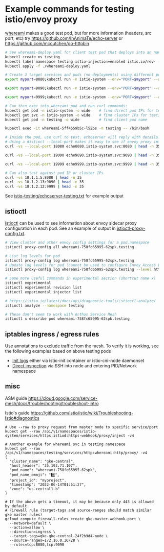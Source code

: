 # Example commands for testing istio/envoy proxy

[whereami](https://github.com/GoogleCloudPlatform/kubernetes-engine-samples/tree/main/whereami) makes a good test pod, but for more information (headers, src port, etc) try https://github.com/InAnimaTe/echo-server or https://github.com/mccutchen/go-httpbin

```bash
# See whereami-deploy.yaml for client test pod that deploys into an namespace with sidecar istio-injection
kubectl create ns testing
kubectl label namespace testing istio-injection=enabled istio.io/rev- --overwrite
kubectl apply -f ./whereami-deploy.yaml

# Create 3 target services and pods (no deployments) using different ports and istio-system namespace (which prevents them getting sidecar proxies)
export myport=8080;kubectl run -n istio-system --env="PORT=$myport" --annotations="traffic.sidecar.istio.io/excludeInboundPorts=$myport" --image=docker.io/inanimate/echo-server --port ${myport} --expose echo${myport}

export myport=9090;kubectl run -n istio-system --env="PORT=$myport" --annotations="traffic.sidecar.istio.io/excludeInboundPorts=$myport" --image=docker.io/inanimate/echo-server --port ${myport} --expose echo${myport}

export myport=9999;kubectl run -n istio-system --env="PORT=$myport" --annotations="traffic.sidecar.istio.io/excludeInboundPorts=$myport" --image=docker.io/inanimate/echo-server --port ${myport} --expose echo${myport}

# Can then exec into whereami pod and run curl commands:
kubectl get pod -n istio-system -o wide    # find direct pod IPs for testing
kubectl get svc -n istio-system -o wide    # find cluster IPs for testing
kubectl get pod -n testing -o wide         # find client pod name

kubectl exec -it whereami-5ff4559b5c-l52bs -n testing -- /bin/bash

# Inside the pod, use curl to test. echoserver will reply with details. 
# Using a distinct --local-port makes it easy to see if envoy proxy intercepted
curl -vs --local-port 18080 echo8080.istio-system.svc:8080 | head -n 35

curl -vs --local-port 19090 echo9090.istio-system.svc:9090 | head -n 35

curl -vs --local-port 19999 echo9999.istio-system.svc:9999 | head -n 35

# Can also test against pod IP or cluster IPs
curl -vs 10.1.1.5:8080 | head -n 35
curl -vs 10.1.2.13:9090 | head -n 35
curl -vs 10.1.2.12:9999 | head -n 35
```
See [istio-testing/echoserver-testing.txt](./istio-testing/echoserver-testing.txt) for example output

## istioctl

[istioctl](https://istio.io/latest/docs/ops/diagnostic-tools/istioctl/#get-proxy-configuration) can be used to see information about envoy sidecar proxy configuration in each pod.
See an example of output in [istioctl-proxy-config.txt](./istio-testing/istioctl-proxy-config.txt).

```bash
# View cluster and other envoy config settings for a pod.namespace
istioctl proxy-config all whereami-758fc65995-62spk.testing

# List log levels for pod
istioctl proxy-config log whereami-758fc65995-62spk.testing
# Update log levels for pod (cannot be used to configure Envoy Access Logs)
istioctl proxy-config log whereami-758fc65995-62spk.testing --level http:info,server:debug,client:debug

# Some more useful commands in experimental section (shortcut name x)
istioctl experimental
istioctl experimental revision list
istioctl experimental injector list

# https://istio.io/latest/docs/ops/diagnostic-tools/istioctl-analyze/
istioctl analyze --namespace testing

# These don't seem to work with Anthos Service Mesh
istioctl x describe pod whereami-758fc65995-62spk.testing
```

## iptables ingress / egress rules

Use annotations to [exclude traffic](https://cloud.google.com/service-mesh/docs/security/anthos-service-mesh-security-best-practices?hl=en#securely-handle-anthos-service-mesh-policy-exceptions) from the mesh. To verify it is working, see the following examples based on above testing pods

* [Init logs](./istio-testing/iptables-init-logs.txt) either via istio-init container or istio-cni-node daemonset
* [Direct inspection](istio-testing/iptable-inspect-rules.txt) via SSH into node and entering PID/Network namespace

## misc

ASM guide https://cloud.google.com/service-mesh/docs/troubleshooting/troubleshoot-intro

Istio's guide https://github.com/istio/istio/wiki/Troubleshooting-Istio#diagnostics

```
# Use --raw to proxy request from master node to specific service/port
kubect get --raw /api/v1/namespaces/istio-system/services/https:istiod:https-webhook/proxy/inject -v4

# Another example for whereami svc in testing namespace
kubect get --raw /api/v1/namespaces/testing/services/http:whereami:http/proxy/ -v4
{
  "cluster_name": "gke-central", 
  "host_header": "35.193.71.107", 
  "pod_name": "whereami-758fc65995-62spk", 
  "pod_name_emoji": "0️⃣", 
  "project_id": "myproject", 
  "timestamp": "2022-06-14T01:51:27", 
  "zone": "us-central1-b"
}

# If the above gets a timeout, it may be because only 443 is allowed by default.
# Firewall rule (target-tags and source-ranges should match similar gke master rules)
gcloud compute firewall-rules create gke-master-webhook-port \
  --network=default \
  --action=allow \
  --direction=ingress \
  --target-tags=gke-gke-central-24f2b9d4-node \
  --source-ranges=172.16.0.16/28 \
  --rules=tcp:8080,tcp:9090
```
